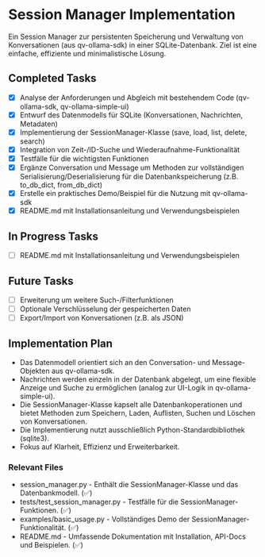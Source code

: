 # Session Manager Implementation

Ein Session Manager zur persistenten Speicherung und Verwaltung von Konversationen (aus qv-ollama-sdk) in einer SQLite-Datenbank. Ziel ist eine einfache, effiziente und minimalistische Lösung.

## Completed Tasks

- [x] Analyse der Anforderungen und Abgleich mit bestehendem Code (qv-ollama-sdk, qv-ollama-simple-ui)
- [x] Entwurf des Datenmodells für SQLite (Konversationen, Nachrichten, Metadaten)
- [x] Implementierung der SessionManager-Klasse (save, load, list, delete, search)
- [x] Integration von Zeit-/ID-Suche und Wiederaufnahme-Funktionalität
- [x] Testfälle für die wichtigsten Funktionen
- [x] Ergänze Conversation und Message um Methoden zur vollständigen Serialisierung/Deserialisierung für die Datenbankspeicherung (z.B. to_db_dict, from_db_dict)
- [x] Erstelle ein praktisches Demo/Beispiel für die Nutzung mit qv-ollama-sdk
- [x] README.md mit Installationsanleitung und Verwendungsbeispielen

## In Progress Tasks

- [ ] README.md mit Installationsanleitung und Verwendungsbeispielen

## Future Tasks

- [ ] Erweiterung um weitere Such-/Filterfunktionen
- [ ] Optionale Verschlüsselung der gespeicherten Daten
- [ ] Export/Import von Konversationen (z.B. als JSON)

## Implementation Plan

- Das Datenmodell orientiert sich an den Conversation- und Message-Objekten aus qv-ollama-sdk.
- Nachrichten werden einzeln in der Datenbank abgelegt, um eine flexible Anzeige und Suche zu ermöglichen (analog zur UI-Logik in qv-ollama-simple-ui).
- Die SessionManager-Klasse kapselt alle Datenbankoperationen und bietet Methoden zum Speichern, Laden, Auflisten, Suchen und Löschen von Konversationen.
- Die Implementierung nutzt ausschließlich Python-Standardbibliothek (sqlite3).
- Fokus auf Klarheit, Effizienz und Erweiterbarkeit.

### Relevant Files

- session_manager.py - Enthält die SessionManager-Klasse und das Datenbankmodell. (✅)
- tests/test_session_manager.py - Testfälle für die SessionManager-Funktionen. (✅)
- examples/basic_usage.py - Vollständiges Demo der SessionManager-Funktionalität. (✅)
- README.md - Umfassende Dokumentation mit Installation, API-Docs und Beispielen. (✅) 